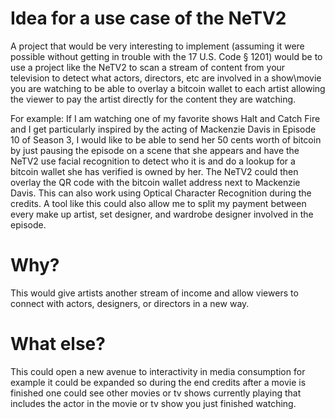 # Idea for a use case of the NeTV2
A project that would be very interesting to implement (assuming it were possible without getting in trouble with the 17 U.S. Code § 1201) would be to use a project like the NeTV2 to scan a stream of content from your television to detect what actors, directors, etc are involved in a show\movie you are watching to be able to overlay a bitcoin wallet to each artist allowing the viewer to pay the artist directly for the content they are watching. 

For example: If I am watching one of my favorite shows Halt and Catch Fire and I get particularly inspired by the acting of Mackenzie Davis in Episode 10 of Season 3, I would like to be able to send her 50 cents worth of bitcoin by just pausing the episode on a scene that she appears and have the NeTV2 use facial recognition to detect who it is and do a lookup for a bitcoin wallet she has verified is owned by her. The NeTV2 could then overlay the QR code with the bitcoin wallet address next to Mackenzie Davis. This can also work using Optical Character Recognition during the credits. A tool like this could also allow me to split my payment between every make up artist, set designer, and wardrobe designer involved in the episode.

# Why?
This would give artists another stream of income and allow viewers to connect with actors, designers, or directors in a new way. 

# What else?
This could open a new avenue to interactivity in media consumption for example it could be expanded so during the end credits after a movie is finished one could see other movies or tv shows currently playing that includes the actor in the movie or tv show you just finished watching.
